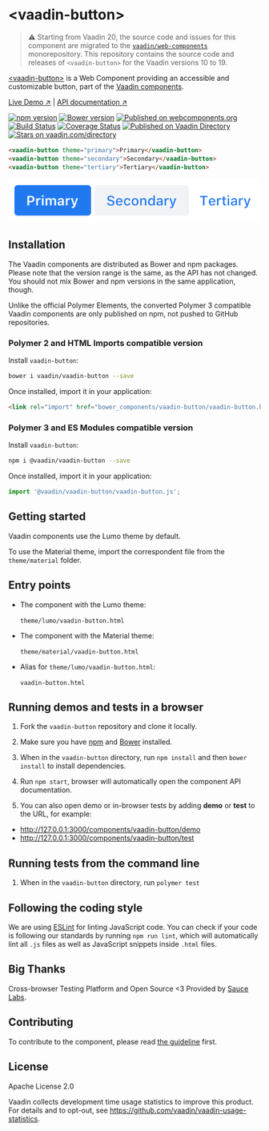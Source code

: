 # &lt;vaadin-button&gt;

> ⚠️ Starting from Vaadin 20, the source code and issues for this component are migrated to the [`vaadin/web-components`](https://github.com/vaadin/web-components/tree/master/packages/vaadin-button) monorepository.
> This repository contains the source code and releases of `<vaadin-button>` for the Vaadin versions 10 to 19.

[&lt;vaadin-button&gt;](https://vaadin.com/components/vaadin-button) is a Web Component providing an accessible and customizable button, part of the [Vaadin components](https://vaadin.com/components).

[Live Demo ↗](https://vaadin.com/components/vaadin-button/html-examples)
|
[API documentation ↗](https://vaadin.com/components/vaadin-button/html-api)

[![npm version](https://badgen.net/npm/v/@vaadin/vaadin-button)](https://www.npmjs.com/package/@vaadin/vaadin-button)
[![Bower version](https://badgen.net/github/release/vaadin/vaadin-button)](https://github.com/vaadin/vaadin-button/releases)
[![Published on webcomponents.org](https://img.shields.io/badge/webcomponents.org-published-blue.svg)](https://www.webcomponents.org/element/vaadin/vaadin-button)
[![Build Status](https://travis-ci.org/vaadin/vaadin-button.svg?branch=master)](https://travis-ci.org/vaadin/vaadin-button)
[![Coverage Status](https://coveralls.io/repos/github/vaadin/vaadin-button/badge.svg?branch=master)](https://coveralls.io/github/vaadin/vaadin-button?branch=master)
[![Published on Vaadin  Directory](https://img.shields.io/badge/Vaadin%20Directory-published-00b4f0.svg)](https://vaadin.com/directory/component/vaadinvaadin-button)
[![Stars on vaadin.com/directory](https://img.shields.io/vaadin-directory/star/vaadinvaadin-button.svg)](https://vaadin.com/directory/component/vaadinvaadin-button)

<!--
```
<custom-element-demo>
  <template>
    <script src="../webcomponentsjs/webcomponents-lite.js"></script>
    <link rel="import" href="vaadin-button.html">
    <next-code-block></next-code-block>
  </template>
</custom-element-demo>
```
-->
```html
<vaadin-button theme="primary">Primary</vaadin-button>
<vaadin-button theme="secondary">Secondary</vaadin-button>
<vaadin-button theme="tertiary">Tertiary</vaadin-button>
```

[<img src="https://raw.githubusercontent.com/vaadin/vaadin-button/master/screenshot.png" alt="Screenshot of vaadin-button, using the default Lumo theme">](https://vaadin.com/components/vaadin-button)

## Installation

The Vaadin components are distributed as Bower and npm packages.
Please note that the version range is the same, as the API has not changed.
You should not mix Bower and npm versions in the same application, though.

Unlike the official Polymer Elements, the converted Polymer 3 compatible Vaadin components
are only published on npm, not pushed to GitHub repositories.

### Polymer 2 and HTML Imports compatible version

Install `vaadin-button`:

```sh
bower i vaadin/vaadin-button --save
```

Once installed, import it in your application:

```html
<link rel="import" href="bower_components/vaadin-button/vaadin-button.html">
```
### Polymer 3 and ES Modules compatible version

Install `vaadin-button`:

```sh
npm i @vaadin/vaadin-button --save
```

Once installed, import it in your application:

```js
import '@vaadin/vaadin-button/vaadin-button.js';
```

## Getting started

Vaadin components use the Lumo theme by default.

To use the Material theme, import the correspondent file from the `theme/material` folder.

## Entry points

- The component with the Lumo theme:

  `theme/lumo/vaadin-button.html`

- The component with the Material theme:

  `theme/material/vaadin-button.html`

- Alias for `theme/lumo/vaadin-button.html`:

  `vaadin-button.html`


## Running demos and tests in a browser

1. Fork the `vaadin-button` repository and clone it locally.

1. Make sure you have [npm](https://www.npmjs.com/) and [Bower](https://bower.io) installed.

1. When in the `vaadin-button` directory, run `npm install` and then `bower install` to install dependencies.

1. Run `npm start`, browser will automatically open the component API documentation.

1. You can also open demo or in-browser tests by adding **demo** or **test** to the URL, for example:

  - http://127.0.0.1:3000/components/vaadin-button/demo
  - http://127.0.0.1:3000/components/vaadin-button/test


## Running tests from the command line

1. When in the `vaadin-button` directory, run `polymer test`


## Following the coding style

We are using [ESLint](http://eslint.org/) for linting JavaScript code. You can check if your code is following our standards by running `npm run lint`, which will automatically lint all `.js` files as well as JavaScript snippets inside `.html` files.


## Big Thanks

Cross-browser Testing Platform and Open Source <3 Provided by [Sauce Labs](https://saucelabs.com).


## Contributing

  To contribute to the component, please read [the guideline](https://github.com/vaadin/vaadin-core/blob/master/CONTRIBUTING.md) first.


## License

Apache License 2.0

Vaadin collects development time usage statistics to improve this product. For details and to opt-out, see https://github.com/vaadin/vaadin-usage-statistics.
